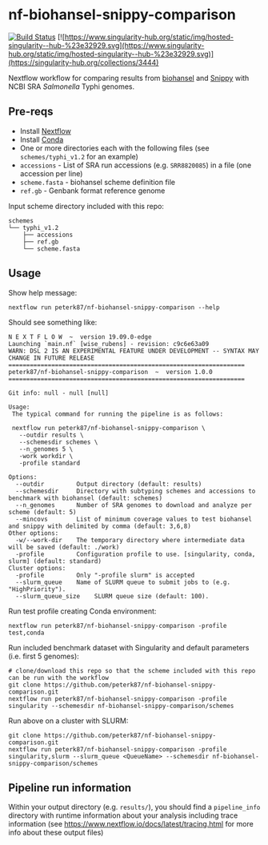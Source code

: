 # nf-biohansel-snippy-comparison

[![Build Status](https://dev.azure.com/peterkruczkiewicz0831/nf-biohansel-snippy-comparison/_apis/build/status/peterk87.nf-biohansel-snippy-comparison?branchName=master)](https://dev.azure.com/peterkruczkiewicz0831/nf-biohansel-snippy-comparison/_build/latest?definitionId=2&branchName=master)
[![https://www.singularity-hub.org/static/img/hosted-singularity--hub-%23e32929.svg](https://www.singularity-hub.org/static/img/hosted-singularity--hub-%23e32929.svg)](https://singularity-hub.org/collections/3444)


Nextflow workflow for comparing results from [biohansel](https://github.com/phac-nml/biohansel) and [Snippy](https://github.com/tseemann/snippy/) with NCBI SRA *Salmonella* Typhi genomes.


## Pre-reqs

- Install [Nextflow](https://www.nextflow.io/)
- Install [Conda](https://docs.conda.io/en/latest/miniconda.html)
- One or more directories each with the following files (see `schemes/typhi_v1.2` for an example)
 - `accessions` - List of SRA run accessions (e.g. `SRR8820085`) in a file (one accession per line)
 - `scheme.fasta` - biohansel scheme definition file
 - `ref.gb` - Genbank format reference genome
 
Input scheme directory included with this repo:

```
schemes
└── typhi_v1.2
    ├── accessions
    ├── ref.gb
    └── scheme.fasta
```

## Usage

Show help message:

```
nextflow run peterk87/nf-biohansel-snippy-comparison --help
```

Should see something like:

```
N E X T F L O W  ~  version 19.09.0-edge
Launching `main.nf` [wise_rubens] - revision: c9c6e63a09
WARN: DSL 2 IS AN EXPERIMENTAL FEATURE UNDER DEVELOPMENT -- SYNTAX MAY CHANGE IN FUTURE RELEASE
==================================================================
peterk87/nf-biohansel-snippy-comparison  ~  version 1.0.0
==================================================================

Git info: null - null [null]

Usage:
 The typical command for running the pipeline is as follows:

 nextflow run peterk87/nf-biohansel-snippy-comparison \
   --outdir results \
   --schemesdir schemes \
   --n_genomes 5 \
   -work workdir \
   -profile standard

Options:
  --outdir         Output directory (default: results)
  --schemesdir     Directory with subtyping schemes and accessions to benchmark with biohansel (default: schemes)
  --n_genomes      Number of SRA genomes to download and analyze per scheme (default: 5)
  --mincovs        List of minimum coverage values to test biohansel and snippy with delimited by comma (default: 3,6,8)
Other options:
  -w/--work-dir    The temporary directory where intermediate data will be saved (default: ./work)
  -profile         Configuration profile to use. [singularity, conda, slurm] (default: standard)
Cluster options:
  -profile         Only "-profile slurm" is accepted
  --slurm_queue    Name of SLURM queue to submit jobs to (e.g. "HighPriority").
  --slurm_queue_size    SLURM queue size (default: 100).
```


Run test profile creating Conda environment:

```
nextflow run peterk87/nf-biohansel-snippy-comparison -profile test,conda
```

Run included benchmark dataset with Singularity and default parameters (i.e. first 5 genomes):

```
# clone/download this repo so that the scheme included with this repo can be run with the workflow
git clone https://github.com/peterk87/nf-biohansel-snippy-comparison.git
nextflow run peterk87/nf-biohansel-snippy-comparison -profile singularity --schemesdir nf-biohansel-snippy-comparison/schemes
```

Run above on a cluster with SLURM:

```
git clone https://github.com/peterk87/nf-biohansel-snippy-comparison.git
nextflow run peterk87/nf-biohansel-snippy-comparison -profile singularity,slurm --slurm_queue <QueueName> --schemesdir nf-biohansel-snippy-comparison/schemes
```

## Pipeline run information

Within your output directory (e.g. `results/`), you should find a `pipeline_info` directory with runtime information about your analysis including trace information (see https://www.nextflow.io/docs/latest/tracing.html for more info about these output files)

